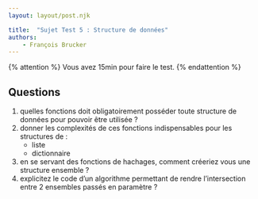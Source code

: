 ```yaml
---
layout: layout/post.njk

title:  "Sujet Test 5 : Structure de données"
authors:
    - François Brucker
---
```


{% attention %}
Vous avez 15min pour faire le test.
{% endattention %}

## Questions

1. quelles fonctions doit obligatoirement posséder toute structure de données pour pouvoir être utilisée ?
2. donner les complexités de ces fonctions indispensables pour les structures de :
   * liste
   * dictionnaire
3. en se servant des fonctions de hachages, comment créeriez vous une structure ensemble ?
4. explicitez le code d’un algorithme permettant de rendre l’intersection entre 2 ensembles passés en paramètre ?
